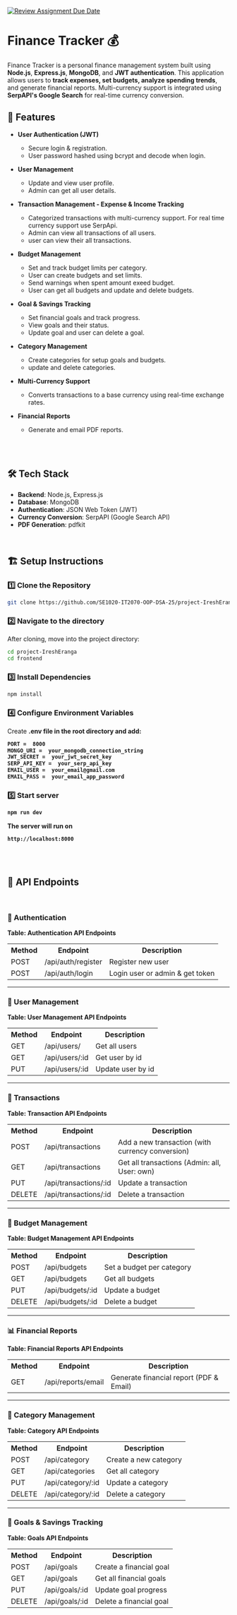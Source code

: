 [![Review Assignment Due Date](https://classroom.github.com/assets/deadline-readme-button-22041afd0340ce965d47ae6ef1cefeee28c7c493a6346c4f15d667ab976d596c.svg)](https://classroom.github.com/a/xIbq4TFL)


# Finance Tracker 💰

Finance Tracker is a personal finance management system built using **Node.js**, **Express.js**, **MongoDB**, and **JWT authentication**. This application allows users to **track expenses, set budgets, analyze spending trends**, and generate financial reports. Multi-currency support is integrated using **SerpAPI's Google Search** for real-time currency conversion.

## 🚀 Features
- **User Authentication (JWT)**
  - Secure login & registration.
  - User password hashed using bcrypt and decode when login.
   
- **User Management**
  - Update and view user profile.
  - Admin can get all user details.
   
- **Transaction Management - Expense & Income Tracking**
  - Categorized transactions with multi-currency support. For real time currency support use SerpApi.
  - Admin can view all transactions of all users.
  - user can view their all transactions.
   
- **Budget Management**
  - Set and track budget limits per category.
  - User can create budgets and set limits.
  - Send warnings when spent amount exeed budget.
  - User can get all budgets and update and delete budgets.
   
- **Goal & Savings Tracking**
  - Set financial goals and track progress.
  - View goals and their status.
  - Update goal and user can delete a goal.

- **Category Management**
  - Create categories for setup goals and budgets.
  - update and delete categories.
   
- **Multi-Currency Support**
  - Converts transactions to a base currency using real-time exchange rates.
   
- **Financial Reports**
  - Generate and email PDF reports.

<br/><br/>

## 🛠️ Tech Stack
- **Backend**: Node.js, Express.js
- **Database**: MongoDB
- **Authentication**: JSON Web Token (JWT)
- **Currency Conversion**: SerpAPI (Google Search API)
- **PDF Generation**: pdfkit

<br/>


## 🏗️ Setup Instructions

### 1️⃣ Clone the Repository
```bash
git clone https://github.com/SE1020-IT2070-OOP-DSA-25/project-IreshEranga.git
```
### 2️⃣ Navigate to the directory
After cloning, move into the project directory:

```bash
cd project-IreshEranga
cd frontend
```
### 3️⃣ Install Dependencies
```bash
npm install
```
### 4️⃣ Configure Environment Variables
Create <b>.env<b/> file in the root directory and add:

```bash
PORT =  8000
MONGO_URI =  your_mongodb_connection_string
JWT_SECRET =  your_jwt_secret_key
SERP_API_KEY =  your_serp_api_key
EMAIL_USER =  your_email@gmail.com
EMAIL_PASS =  your_email_app_password
```

### 5️⃣ Start server
```bash
npm run dev
```

The server will run on


```bash
http://localhost:8000
```
<br/><br/>


## 📌 API Endpoints

<br/>

### 🔐 Authentication  

**Table: Authentication API Endpoints**
<table>
  <tr>
    <th>Method</th>
    <th>Endpoint</th>
    <th>Description</th>
  </tr>
  <tr>
    <td>POST</td>
    <td>/api/auth/register</td>
    <td>Register new user</td>
  </tr>
  <tr>
    <td>POST</td>
    <td>/api/auth/login</td>
    <td>Login user or admin & get token</td>
  </tr>
</table>

---

### 👤 User Management  
**Table: User Management API Endpoints**
<table>
  <tr>
    <th>Method</th>
    <th>Endpoint</th>
    <th>Description</th>
  </tr>
  <tr>
    <td>GET</td>
    <td>/api/users/</td>
    <td>Get all users</td>
  </tr>
  <tr>
    <td>GET</td>
    <td>/api/users/:id</td>
    <td>Get user by id</td>
  </tr>
  <tr>
    <td>PUT</td>
    <td>/api/users/:id</td>
    <td>Update user by id</td>
  </tr>
</table>

---
### 💸 Transactions  
**Table: Transaction API Endpoints**
<table>
  <tr>
    <th>Method</th>
    <th>Endpoint</th>
    <th>Description</th>
  </tr>
  <tr>
    <td>POST</td>
    <td>/api/transactions</td>
    <td>Add a new transaction (with currency conversion)</td>
  </tr>
  <tr>
    <td>GET</td>
    <td>/api/transactions</td>
    <td>Get all transactions (Admin: all, User: own)</td>
  </tr>
  <tr>
    <td>PUT</td>
    <td>/api/transactions/:id</td>
    <td>Update a transaction</td>
  </tr>
  <tr>
    <td>DELETE</td>
    <td>/api/transactions/:id</td>
    <td>Delete a transaction</td>
  </tr>
</table>

---

### 🎯 Budget Management  
**Table: Budget Management API Endpoints**
<table>
  <tr>
    <th>Method</th>
    <th>Endpoint</th>
    <th>Description</th>
  </tr>
  <tr>
    <td>POST</td>
    <td>/api/budgets</td>
    <td>Set a budget per category</td>
  </tr>
  <tr>
    <td>GET</td>
    <td>/api/budgets</td>
    <td>Get all budgets</td>
  </tr>
  <tr>
    <td>PUT</td>
    <td>/api/budgets/:id</td>
    <td>Update a budget</td>
  </tr>
  <tr>
    <td>DELETE</td>
    <td>/api/budgets/:id</td>
    <td>Delete a budget</td>
  </tr>
</table>

---

### 📊 Financial Reports  
**Table: Financial Reports API Endpoints**
<table>
  <tr>
    <th>Method</th>
    <th>Endpoint</th>
    <th>Description</th>
  </tr>
  <tr>
    <td>GET</td>
    <td>/api/reports/email</td>
    <td>Generate financial report (PDF & Email)</td>
  </tr>
</table>


---


### 📂 Category Management  
**Table: Category API Endpoints**
<table>
  <tr>
    <th>Method</th>
    <th>Endpoint</th>
    <th>Description</th>
  </tr>
  <tr>
    <td>POST</td>
    <td>/api/category</td>
    <td>Create a new category</td>
  </tr>
  <tr>
    <td>GET</td>
    <td>/api/categories</td>
    <td>Get all category</td>
  </tr>
  <tr>
    <td>PUT</td>
    <td>/api/category/:id</td>
    <td>Update a category</td>
  </tr>
  <tr>
    <td>DELETE</td>
    <td>/api/category/:id</td>
    <td>Delete a category</td>
  </tr>
</table>

---

### 🎯 Goals & Savings Tracking  
**Table: Goals API Endpoints**
<table>
  <tr>
    <th>Method</th>
    <th>Endpoint</th>
    <th>Description</th>
  </tr>
  <tr>
    <td>POST</td>
    <td>/api/goals</td>
    <td>Create a financial goal</td>
  </tr>
  <tr>
    <td>GET</td>
    <td>/api/goals</td>
    <td>Get all financial goals</td>
  </tr>
  <tr>
    <td>PUT</td>
    <td>/api/goals/:id</td>
    <td>Update goal progress</td>
  </tr>
  <tr>
    <td>DELETE</td>
    <td>/api/goals/:id</td>
    <td>Delete a financial goal</td>
  </tr>
</table>
